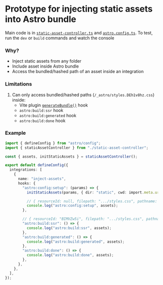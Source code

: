 # Prototype for injecting static assets into Astro bundle

Main code is in [`static-asset-controller.ts`](static-asset-controller.ts) and [`astro.config.ts`](astro.config.ts). To test, run the `dev` or `build` commands and watch the console

### Why?

- Inject static assets from any folder
- Include asset inside Astro bundle
- Access the bundled/hashed path of an asset inside an integration

### Limitations

1. Can only access bundled/hashed paths (`/_astro/styles.DEh1v8hz.css`) inside:
    - Vite plugin [`generateBundle()`](https://rollupjs.org/plugin-development/#generatebundle) hook
    - `astro:build:ssr` hook
    - `astro:build:generated` hook
    - `astro:build:done` hook


### Example

```ts
import { defineConfig } from "astro/config";
import { staticAssetController } from "./static-asset-controller";

const { assets, initStaticAssets } = staticAssetController();

export default defineConfig({
  integrations: [
    {
      name: "inject-assets",
      hooks: {
        "astro:config:setup": (params) => {
          initStaticAssets(params, { dir: "static", cwd: import.meta.url });

          // { resourceId: null, filepath: ".../styles.css", pathname: "/styles.css" }
          console.log("astro:config:setup", assets);
        },

        // { resourceId: "BIMVZw5i", filepath: ".../styles.css", pathname: "/_astro/styles.DEh1v8hz.css" }
        "astro:build:ssr": () => {
          console.log("astro:build:ssr", assets);
        },
        "astro:build:generated": () => {
          console.log("astro:build:generated", assets);
        },
        "astro:build:done": () => {
          console.log("astro:build:done", assets);
        },
      },
    },
  ],
});
```

